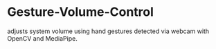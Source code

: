 # Gesture-Volume-Control
adjusts system volume using hand gestures detected via webcam with OpenCV and MediaPipe.
